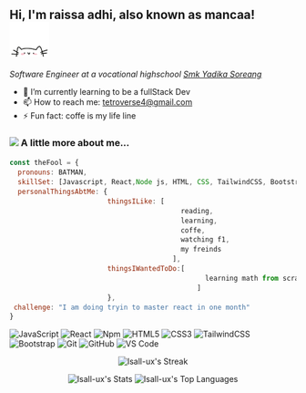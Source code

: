 ## Hi, I'm raissa adhi, also known as mancaa! <img src="img/kitty.gif" alt="Funny kitty" width="70">
<p><em>Software Engineer at a vocational highschool <a href="">Smk Yadika Soreang</a></em></p>


- 🌱 I’m currently learning to be a fullStack Dev
- 📫 How to reach me: tetroverse4@gmail.com
- ⚡ Fun fact: coffe is my life line

### <img src="https://media.giphy.com/media/VgCDAzcKvsR6OM0uWg/giphy.gif" width="50"> A little more about me...  

```javascript
const theFool = {
  pronouns: BATMAN,
  skillSet: [Javascript, React,Node js, HTML, CSS, TailwindCSS, Bootstrap, Laravel]
  personalThingsAbtMe: {
                        thingsILike: [
                                          reading,
                                          learning,
                                          coffe,
                                          watching f1,
                                          my freinds
                                        ],
                        thingsIWantedToDo:[
                                                learning math from scratch,
                                              ]
                        },
 challenge: "I am doing tryin to master react in one month"
}
```
![JavaScript](https://img.shields.io/badge/-JavaScript-%23F7DF1C?style=flat-square&logo=javascript&logoColor=000000&labelColor=%23F7DF1C&color=%23FFCE5A)
![React](https://img.shields.io/badge/-React-61DAFB?style=flat-square&logo=react&logoColor=ffffff)
![Npm](https://img.shields.io/badge/-npm-CB3837?style=flat-square&logo=npm)
![HTML5](https://img.shields.io/badge/-HTML5-%23E44D27?style=flat-square&logo=html5&logoColor=ffffff)
![CSS3](https://img.shields.io/badge/-CSS3-%231572B6?style=flat-square&logo=css3)
![TailwindCSS](https://img.shields.io/badge/-TailwindCSS-06B6D4?style=flat-square&logo=tailwindcss&logoColor=white)
![Bootstrap](https://img.shields.io/badge/-Bootstrap-563D7C?style=flat-square&logo=Bootstrap)
![Git](https://img.shields.io/badge/-Git-%23F05032?style=flat-square&logo=git&logoColor=%23ffffff)
![GitHub](https://img.shields.io/badge/-GitHub-181717?style=flat-square&logo=github)
![VS Code](http://img.shields.io/badge/-VS%20Code-007ACC?style=flat-square&logo=visual-studio-code&logoColor=ffffff)



<div align="center">
  
  ![Isall-ux's Streak](https://github-readme-streak-stats.herokuapp.com/?user=Isall-ux&theme=react&hide_border=true)
    
  ![Isall-ux's Stats](https://github-readme-stats.vercel.app/api?username=Isall-ux&theme=react&show_icons=true&hide_border=true&count_private=true)
  ![Isall-ux's Top Languages](https://github-readme-stats.vercel.app/api/top-langs/?username=Isall-ux&theme=react&show_icons=true&hide_border=true&layout=compact)

</div>


